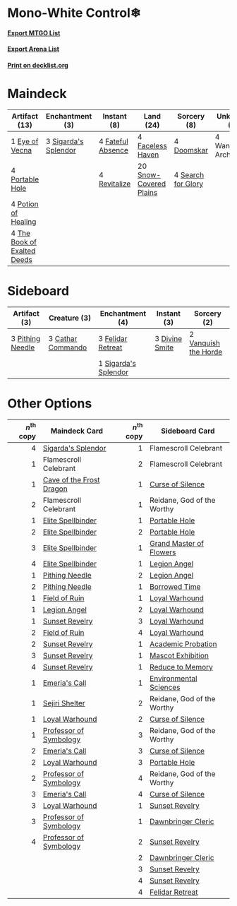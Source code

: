 # Mono-White Control❄

#### [Export MTGO List](../collection/Mono-White%20Control❄/Mono-White%20Control❄.txt)
#### [Export Arena List](../collection/Mono-White%20Control❄/Mono-White%20Control❄_arena.txt)
#### [Print on decklist.org](http://decklist.org/?deckmain=4%09Doomskar%0A1%09Eye%20of%20Vecna%0A4%09Faceless%20Haven%0A4%09Fateful%20Absence%0A4%09Portable%20Hole%0A4%09Potion%20of%20Healing%0A4%09Revitalize%0A4%09Search%20for%20Glory%0A3%09Sigarda's%20Splendor%0A20%09Snow-Covered%20Plains%0A4%09The%20Book%20of%20Exalted%20Deeds%0A4%09Wandering%20Archaic&deckside=3%09Cathar%20Commando%0A3%09Divine%20Smite%0A3%09Felidar%20Retreat%0A3%09Pithing%20Needle%0A1%09Sigarda's%20Splendor%0A2%09Vanquish%20the%20Horde)
# Maindeck

|                                            Artifact (13)                                             |                                        Enchantment (3)                                        |                                        Instant (8)                                         |                                            Land (24)                                            |                                         Sorcery (8)                                         |    Unknown (4)    |
|------------------------------------------------------------------------------------------------------|-----------------------------------------------------------------------------------------------|--------------------------------------------------------------------------------------------|-------------------------------------------------------------------------------------------------|---------------------------------------------------------------------------------------------|-------------------|
|1 [Eye of Vecna](http://gatherer.wizards.com/Pages/Card/Details.aspx?multiverseid=527530)             |3 [Sigarda's Splendor](http://gatherer.wizards.com/Pages/Card/Details.aspx?multiverseid=534791)|4 [Fateful Absence](http://gatherer.wizards.com/Pages/Card/Details.aspx?multiverseid=534774)|4 [Faceless Haven](http://gatherer.wizards.com/Pages/Card/Details.aspx?multiverseid=503874)      |4 [Doomskar](http://gatherer.wizards.com/Pages/Card/Details.aspx?multiverseid=503613)        |4 Wandering Archaic|
|4 [Portable Hole](http://gatherer.wizards.com/Pages/Card/Details.aspx?multiverseid=527320)            |                                                                                               |4 [Revitalize](http://gatherer.wizards.com/Pages/Card/Details.aspx?multiverseid=447171)     |20 [Snow-Covered Plains](http://gatherer.wizards.com/Pages/Card/Details.aspx?multiverseid=121267)|4 [Search for Glory](http://gatherer.wizards.com/Pages/Card/Details.aspx?multiverseid=503633)|                   |
|4 [Potion of Healing](http://gatherer.wizards.com/Pages/Card/Details.aspx?multiverseid=527321)        |                                                                                               |                                                                                            |                                                                                                 |                                                                                             |                   |
|4 [The Book of Exalted Deeds](http://gatherer.wizards.com/Pages/Card/Details.aspx?multiverseid=527291)|                                                                                               |                                                                                            |                                                                                                 |                                                                                             |                   |


# Sideboard

|                                       Artifact (3)                                        |                                        Creature (3)                                        |                                        Enchantment (4)                                        |                                       Instant (3)                                       |                                          Sorcery (2)                                          |
|-------------------------------------------------------------------------------------------|--------------------------------------------------------------------------------------------|-----------------------------------------------------------------------------------------------|-----------------------------------------------------------------------------------------|-----------------------------------------------------------------------------------------------|
|3 [Pithing Needle](http://gatherer.wizards.com/Pages/Card/Details.aspx?multiverseid=129526)|3 [Cathar Commando](http://gatherer.wizards.com/Pages/Card/Details.aspx?multiverseid=534764)|3 [Felidar Retreat](http://gatherer.wizards.com/Pages/Card/Details.aspx?multiverseid=491638)   |3 [Divine Smite](http://gatherer.wizards.com/Pages/Card/Details.aspx?multiverseid=527299)|2 [Vanquish the Horde](http://gatherer.wizards.com/Pages/Card/Details.aspx?multiverseid=534799)|
|                                                                                           |                                                                                            |1 [Sigarda's Splendor](http://gatherer.wizards.com/Pages/Card/Details.aspx?multiverseid=534791)|                                                                                         |                                                                                               |


# Other Options

|*n*<sup>th</sup> copy|                                           Maindeck Card                                           |*n*<sup>th</sup> copy|                                          Sideboard Card                                          |
|--------------------:|---------------------------------------------------------------------------------------------------|--------------------:|--------------------------------------------------------------------------------------------------|
|                    4|[Sigarda's Splendor](http://gatherer.wizards.com/Pages/Card/Details.aspx?multiverseid=534791)      |                    1|Flamescroll Celebrant                                                                             |
|                    1|Flamescroll Celebrant                                                                              |                    2|Flamescroll Celebrant                                                                             |
|                    1|[Cave of the Frost Dragon](http://gatherer.wizards.com/Pages/Card/Details.aspx?multiverseid=527540)|                    1|[Curse of Silence](http://gatherer.wizards.com/Pages/Card/Details.aspx?multiverseid=534770)       |
|                    2|Flamescroll Celebrant                                                                              |                    1|Reidane, God of the Worthy                                                                        |
|                    1|[Elite Spellbinder](http://gatherer.wizards.com/Pages/Card/Details.aspx?multiverseid=513494)       |                    1|[Portable Hole](http://gatherer.wizards.com/Pages/Card/Details.aspx?multiverseid=527320)          |
|                    2|[Elite Spellbinder](http://gatherer.wizards.com/Pages/Card/Details.aspx?multiverseid=513494)       |                    2|[Portable Hole](http://gatherer.wizards.com/Pages/Card/Details.aspx?multiverseid=527320)          |
|                    3|[Elite Spellbinder](http://gatherer.wizards.com/Pages/Card/Details.aspx?multiverseid=513494)       |                    1|[Grand Master of Flowers](http://gatherer.wizards.com/Pages/Card/Details.aspx?multiverseid=527304)|
|                    4|[Elite Spellbinder](http://gatherer.wizards.com/Pages/Card/Details.aspx?multiverseid=513494)       |                    1|[Legion Angel](http://gatherer.wizards.com/Pages/Card/Details.aspx?multiverseid=491646)           |
|                    1|[Pithing Needle](http://gatherer.wizards.com/Pages/Card/Details.aspx?multiverseid=129526)          |                    2|[Legion Angel](http://gatherer.wizards.com/Pages/Card/Details.aspx?multiverseid=491646)           |
|                    2|[Pithing Needle](http://gatherer.wizards.com/Pages/Card/Details.aspx?multiverseid=129526)          |                    1|[Borrowed Time](http://gatherer.wizards.com/Pages/Card/Details.aspx?multiverseid=534759)          |
|                    1|[Field of Ruin](http://gatherer.wizards.com/Pages/Card/Details.aspx?multiverseid=435415)           |                    1|[Loyal Warhound](http://gatherer.wizards.com/Pages/Card/Details.aspx?multiverseid=527310)         |
|                    1|[Legion Angel](http://gatherer.wizards.com/Pages/Card/Details.aspx?multiverseid=491646)            |                    2|[Loyal Warhound](http://gatherer.wizards.com/Pages/Card/Details.aspx?multiverseid=527310)         |
|                    1|[Sunset Revelry](http://gatherer.wizards.com/Pages/Card/Details.aspx?multiverseid=534796)          |                    3|[Loyal Warhound](http://gatherer.wizards.com/Pages/Card/Details.aspx?multiverseid=527310)         |
|                    2|[Field of Ruin](http://gatherer.wizards.com/Pages/Card/Details.aspx?multiverseid=435415)           |                    4|[Loyal Warhound](http://gatherer.wizards.com/Pages/Card/Details.aspx?multiverseid=527310)         |
|                    2|[Sunset Revelry](http://gatherer.wizards.com/Pages/Card/Details.aspx?multiverseid=534796)          |                    1|[Academic Probation](http://gatherer.wizards.com/Pages/Card/Details.aspx?multiverseid=513484)     |
|                    3|[Sunset Revelry](http://gatherer.wizards.com/Pages/Card/Details.aspx?multiverseid=534796)          |                    1|[Mascot Exhibition](http://gatherer.wizards.com/Pages/Card/Details.aspx?multiverseid=513481)      |
|                    4|[Sunset Revelry](http://gatherer.wizards.com/Pages/Card/Details.aspx?multiverseid=534796)          |                    1|[Reduce to Memory](http://gatherer.wizards.com/Pages/Card/Details.aspx?multiverseid=513502)       |
|                    1|[Emeria's Call](http://gatherer.wizards.com/Pages/Card/Details.aspx?multiverseid=491633)           |                    1|[Environmental Sciences](http://gatherer.wizards.com/Pages/Card/Details.aspx?multiverseid=513477) |
|                    1|[Sejiri Shelter](http://gatherer.wizards.com/Pages/Card/Details.aspx?multiverseid=491662)          |                    2|Reidane, God of the Worthy                                                                        |
|                    1|[Loyal Warhound](http://gatherer.wizards.com/Pages/Card/Details.aspx?multiverseid=527310)          |                    2|[Curse of Silence](http://gatherer.wizards.com/Pages/Card/Details.aspx?multiverseid=534770)       |
|                    1|[Professor of Symbology](http://gatherer.wizards.com/Pages/Card/Details.aspx?multiverseid=513501)  |                    3|Reidane, God of the Worthy                                                                        |
|                    2|[Emeria's Call](http://gatherer.wizards.com/Pages/Card/Details.aspx?multiverseid=491633)           |                    3|[Curse of Silence](http://gatherer.wizards.com/Pages/Card/Details.aspx?multiverseid=534770)       |
|                    2|[Loyal Warhound](http://gatherer.wizards.com/Pages/Card/Details.aspx?multiverseid=527310)          |                    3|[Portable Hole](http://gatherer.wizards.com/Pages/Card/Details.aspx?multiverseid=527320)          |
|                    2|[Professor of Symbology](http://gatherer.wizards.com/Pages/Card/Details.aspx?multiverseid=513501)  |                    4|Reidane, God of the Worthy                                                                        |
|                    3|[Emeria's Call](http://gatherer.wizards.com/Pages/Card/Details.aspx?multiverseid=491633)           |                    4|[Curse of Silence](http://gatherer.wizards.com/Pages/Card/Details.aspx?multiverseid=534770)       |
|                    3|[Loyal Warhound](http://gatherer.wizards.com/Pages/Card/Details.aspx?multiverseid=527310)          |                    1|[Sunset Revelry](http://gatherer.wizards.com/Pages/Card/Details.aspx?multiverseid=534796)         |
|                    3|[Professor of Symbology](http://gatherer.wizards.com/Pages/Card/Details.aspx?multiverseid=513501)  |                    1|[Dawnbringer Cleric](http://gatherer.wizards.com/Pages/Card/Details.aspx?multiverseid=527296)     |
|                    4|[Professor of Symbology](http://gatherer.wizards.com/Pages/Card/Details.aspx?multiverseid=513501)  |                    2|[Sunset Revelry](http://gatherer.wizards.com/Pages/Card/Details.aspx?multiverseid=534796)         |
|                     |                                                                                                   |                    2|[Dawnbringer Cleric](http://gatherer.wizards.com/Pages/Card/Details.aspx?multiverseid=527296)     |
|                     |                                                                                                   |                    3|[Sunset Revelry](http://gatherer.wizards.com/Pages/Card/Details.aspx?multiverseid=534796)         |
|                     |                                                                                                   |                    4|[Sunset Revelry](http://gatherer.wizards.com/Pages/Card/Details.aspx?multiverseid=534796)         |
|                     |                                                                                                   |                    4|[Felidar Retreat](http://gatherer.wizards.com/Pages/Card/Details.aspx?multiverseid=491638)        |


